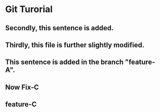 # Git Turorial
## Secondly, this sentence is added.
## Thirdly, this file is further slightly modified.
## This sentence is added in the branch "feature-A".
## Now Fix-C
## feature-C

